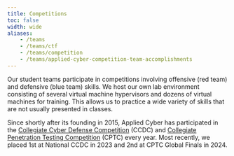 ```yaml
---
title: Competitions
toc: false
width: wide
aliases:
    - /teams
    - /teams/ctf
    - /teams/competition
    - /teams/applied-cyber-competition-team-accomplishments
---
```


Our student teams participate in competitions involving offensive (red team) and defensive (blue team) skills. We host our own lab environment consisting of several virtual machine hypervisors and dozens of virtual machines for training. This allows us to practice a wide variety of skills that are not usually presented in classes.

Since shortly after its founding in 2015, Applied Cyber has participated in the [Collegiate Cyber Defense Competition](https://nationalccdc.org) (CCDC) and [Collegiate Penetration Testing Competition](https://cp.tc) (CPTC) every year. Most recently, we placed 1st at National CCDC in 2023 and 2nd at CPTC Global Finals in 2024.
